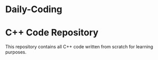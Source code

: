 # Daily-Coding
# C++ Code Repository

This repository contains all C++ code written from scratch for learning purposes.
